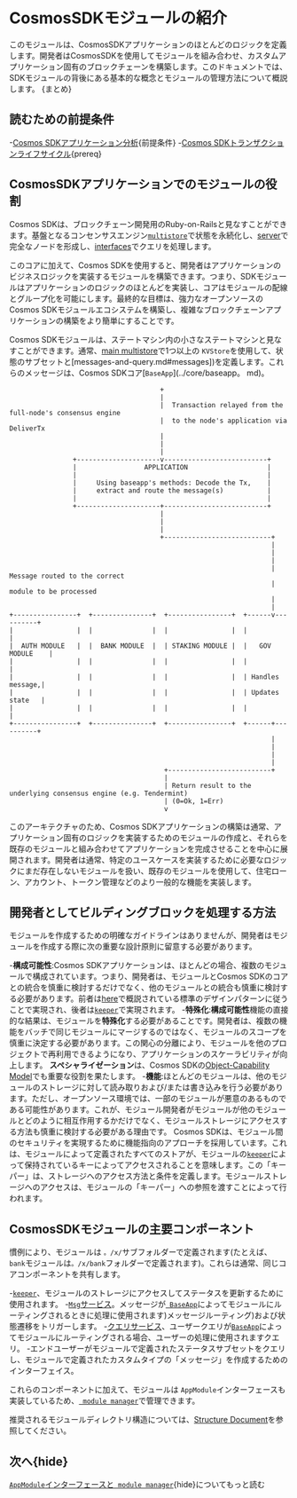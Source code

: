 # CosmosSDKモジュールの紹介

このモジュールは、CosmosSDKアプリケーションのほとんどのロジックを定義します。開発者はCosmosSDKを使用してモジュールを組み合わせ、カスタムアプリケーション固有のブロックチェーンを構築します。このドキュメントでは、SDKモジュールの背後にある基本的な概念とモジュールの管理方法について概説します。 {まとめ}

## 読むための前提条件

-[Cosmos SDKアプリケーション分析](../basics/app-anatomy.md){前提条件}
-[Cosmos SDKトランザクションライフサイクル](../basics/tx-lifecycle.md){prereq}

## CosmosSDKアプリケーションでのモジュールの役割

Cosmos SDKは、ブロックチェーン開発用のRuby-on-Railsと見なすことができます。基盤となるコンセンサスエンジン[`multistore`](。./core/store.md#multistore)で状態を永続化し、[server](../core/node.md)で完全なノードを形成し、[interfaces](./module-interfaces.md)でクエリを処理します。

このコアに加えて、Cosmos SDKを使用すると、開発者はアプリケーションのビジネスロジックを実装するモジュールを構築できます。つまり、SDKモジュールはアプリケーションのロジックのほとんどを実装し、コアはモジュールの配線とグループ化を可能にします。最終的な目標は、強力なオープンソースのCosmos SDKモジュールエコシステムを構築し、複雑なブロックチェーンアプリケーションの構築をより簡単にすることです。

Cosmos SDKモジュールは、ステートマシン内の小さなステートマシンと見なすことができます。通常、[main multistore](../core/store.md)で1つ以上の `KVStore`を使用して、状態のサブセットと[messages-and-query.md#messages])を定義します。これらのメッセージは、Cosmos SDKコア[`BaseApp`](../core/baseapp。 md)。 

```
                                      +
                                      |
                                      |  Transaction relayed from the full-node's consensus engine
                                      |  to the node's application via DeliverTx
                                      |
                                      |
                                      |
                +---------------------v--------------------------+
                |                 APPLICATION                    |
                |                                                |
                |     Using baseapp's methods: Decode the Tx,    |
                |     extract and route the message(s)           |
                |                                                |
                +---------------------+--------------------------+
                                      |
                                      |
                                      |
                                      +---------------------------+
                                                                  |
                                                                  |
                                                                  |
                                                                  |  Message routed to the correct
                                                                  |  module to be processed
                                                                  |
                                                                  |
+----------------+  +---------------+  +----------------+  +------v----------+
|                |  |               |  |                |  |                 |
|  AUTH MODULE   |  |  BANK MODULE  |  | STAKING MODULE |  |   GOV MODULE    |
|                |  |               |  |                |  |                 |
|                |  |               |  |                |  | Handles message,|
|                |  |               |  |                |  | Updates state   |
|                |  |               |  |                |  |                 |
+----------------+  +---------------+  +----------------+  +------+----------+
                                                                  |
                                                                  |
                                                                  |
                                                                  |
                                       +--------------------------+
                                       |
                                       | Return result to the underlying consensus engine (e.g. Tendermint)
                                       | (0=Ok, 1=Err)
                                       v
```

このアーキテクチャのため、Cosmos SDKアプリケーションの構築は通常、アプリケーション固有のロジックを実装するためのモジュールの作成と、それらを既存のモジュールと組み合わせてアプリケーションを完成させることを中心に展開されます。開発者は通常、特定のユースケースを実装するために必要なロジックにまだ存在しないモジュールを扱い、既存のモジュールを使用して、住宅ローン、アカウント、トークン管理などのより一般的な機能を実装します。

## 開発者としてビルディングブロックを処理する方法

モジュールを作成するための明確なガイドラインはありませんが、開発者はモジュールを作成する際に次の重要な設計原則に留意する必要があります。

-**構成可能性**:Cosmos SDKアプリケーションは、ほとんどの場合、複数のモジュールで構成されています。つまり、開発者は、モジュールとCosmos SDKのコアとの統合を慎重に検討するだけでなく、他のモジュールとの統合も慎重に検討する必要があります。前者は[here](#main-components-of-sdk-modules)で概説されている標準のデザインパターンに従うことで実現され、後者は[`keeper`](./keeper.md)で実現されます。
-**特殊化**:**構成可能性**機能の直接的な結果は、モジュールを**特殊化**する必要があることです。開発者は、複数の機能をバッチで同じモジュールにマージするのではなく、モジュールのスコープを慎重に決定する必要があります。この関心の分離により、モジュールを他のプロジェクトで再利用できるようになり、アプリケーションのスケーラビリティが向上します。 **スペシャライゼーション**は、Cosmos SDKの[Object-Capability Model](../core/ocap.md)でも重要な役割を果たします。
-**機能**:ほとんどのモジュールは、他のモジュールのストレージに対して読み取りおよび/または書き込みを行う必要があります。ただし、オープンソース環境では、一部のモジュールが悪意のあるものである可能性があります。これが、モジュール開発者がモジュールが他のモジュールとどのように相互作用するかだけでなく、モジュールストレージにアクセスする方法も慎重に検討する必要がある理由です。 Cosmos SDKは、モジュール間のセキュリティを実現するために機能指向のアプローチを採用しています。これは、モジュールによって定義されたすべてのストアが、モジュールの[`keeper`](./keeper.md)によって保持されているキーによってアクセスされることを意味します。この「キーパー」は、ストレージへのアクセス方法と条件を定義します。モジュールストレージへのアクセスは、モジュールの「キーパー」への参照を渡すことによって行われます。

## CosmosSDKモジュールの主要コンポーネント

慣例により、モジュールは `。/x/`サブフォルダーで定義されます(たとえば、 `bank`モジュールは`。/x/bank`フォルダーで定義されます)。これらは通常、同じコアコンポーネントを共有します。

-[`keeper`](./keeper.md)、モジュールのストレージにアクセスしてステータスを更新するために使用されます。
-[`Msg`サービス](./messages-and-queries.md#messages)。メッセージが[` BaseApp`](../core/baseapp.md#message)によってモジュールにルーティングされるときに処理に使用されます)メッセージルーティング)および状態遷移をトリガーします。
-[クエリサービス](./query-services.md)、ユーザークエリが[`BaseApp`](../core/baseapp.md#query-routing)によってモジュールにルーティングされる場合、ユーザーの処理に使用されますクエリ。
-エンドユーザーがモジュールで定義されたステータスサブセットをクエリし、モジュールで定義されたカスタムタイプの「メッセージ」を作成するためのインターフェイス。

これらのコンポーネントに加えて、モジュールは `AppModule`インターフェースも実装しているため、[` module manager`](./module-manager.md)で管理できます。

推奨されるモジュールディレクトリ構造については、[Structure Document](./structure.md)を参照してください。

## 次へ{hide}

[`AppModule`インターフェースと` module manager`](./module-manager.md){hide}についてもっと読む 
